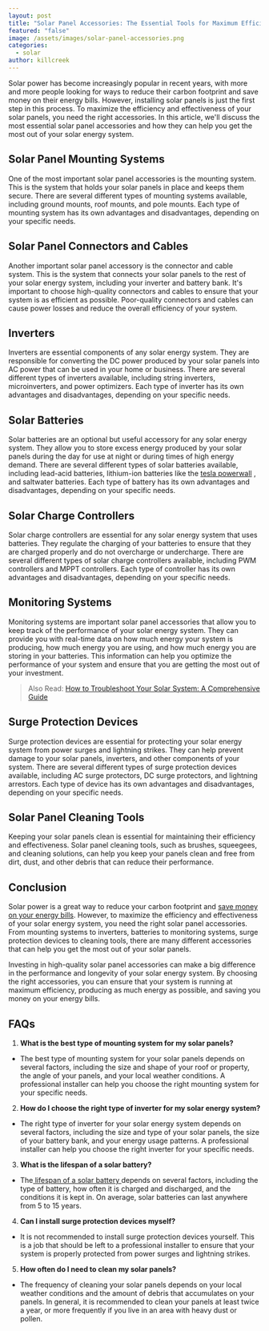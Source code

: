 ```yaml
---
layout: post
title: "Solar Panel Accessories: The Essential Tools for Maximum Efficiency"
featured: "false"
image: /assets/images/solar-panel-accessories.png
categories:
  - solar
author: killcreek
---
```


Solar power has become increasingly popular in recent years, with more and more people looking for ways to reduce their carbon footprint and save money on their energy bills. However, installing solar panels is just the first step in this process. To maximize the efficiency and effectiveness of your solar panels, you need the right accessories. In this article, we'll discuss the most essential solar panel accessories and how they can help you get the most out of your solar energy system.

## Solar Panel Mounting Systems

One of the most important solar panel accessories is the mounting system. This is the system that holds your solar panels in place and keeps them secure. There are several different types of mounting systems available, including ground mounts, roof mounts, and pole mounts. Each type of mounting system has its own advantages and disadvantages, depending on your specific needs.

## Solar Panel Connectors and Cables

Another important solar panel accessory is the connector and cable system. This is the system that connects your solar panels to the rest of your solar energy system, including your inverter and battery bank. It's important to choose high-quality connectors and cables to ensure that your system is as efficient as possible. Poor-quality connectors and cables can cause power losses and reduce the overall efficiency of your system.

## Inverters

Inverters are essential components of any solar energy system. They are responsible for converting the DC power produced by your solar panels into AC power that can be used in your home or business. There are several different types of inverters available, including string inverters, microinverters, and power optimizers. Each type of inverter has its own advantages and disadvantages, depending on your specific needs.

## Solar Batteries

Solar batteries are an optional but useful accessory for any solar energy system. They allow you to store excess energy produced by your solar panels during the day for use at night or during times of high energy demand. There are several different types of solar batteries available, including lead-acid batteries, lithium-ion batteries like the [tesla powerwall](https://solarinstaller.me/everything-you-need-to-know-about-the-tesla-powerwall/) , and saltwater batteries. Each type of battery has its own advantages and disadvantages, depending on your specific needs.

## Solar Charge Controllers

Solar charge controllers are essential for any solar energy system that uses batteries. They regulate the charging of your batteries to ensure that they are charged properly and do not overcharge or undercharge. There are several different types of solar charge controllers available, including PWM controllers and MPPT controllers. Each type of controller has its own advantages and disadvantages, depending on your specific needs.

## Monitoring Systems

Monitoring systems are important solar panel accessories that allow you to keep track of the performance of your solar energy system. They can provide you with real-time data on how much energy your system is producing, how much energy you are using, and how much energy you are storing in your batteries. This information can help you optimize the performance of your system and ensure that you are getting the most out of your investment.

> A﻿lso Read: [How to Troubleshoot Your Solar System: A Comprehensive Guide](https://solarinstaller.me/how-to-troubleshoot-your-solar-system-a-comprehensive-guide/)

## Surge Protection Devices

Surge protection devices are essential for protecting your solar energy system from power surges and lightning strikes. They can help prevent damage to your solar panels, inverters, and other components of your system. There are several different types of surge protection devices available, including AC surge protectors, DC surge protectors, and lightning arrestors. Each type of device has its own advantages and disadvantages, depending on your specific needs.

## Solar Panel Cleaning Tools

Keeping your solar panels clean is essential for maintaining their efficiency and effectiveness. Solar panel cleaning tools, such as brushes, squeegees, and cleaning solutions, can help you keep your panels clean and free from dirt, dust, and other debris that can reduce their performance.

## Conclusion

Solar power is a great way to reduce your carbon footprint and [save money on your energy bills](https://solarinstaller.me/solar-energy-a-comprehensive-guide-to-installation-benefits-and-cost/). However, to maximize the efficiency and effectiveness of your solar energy system, you need the right solar panel accessories. From mounting systems to inverters, batteries to monitoring systems, surge protection devices to cleaning tools, there are many different accessories that can help you get the most out of your solar panels.

Investing in high-quality solar panel accessories can make a big difference in the performance and longevity of your solar energy system. By choosing the right accessories, you can ensure that your system is running at maximum efficiency, producing as much energy as possible, and saving you money on your energy bills.

## FAQs

1. **What is the best type of mounting system for my solar panels?**

- The best type of mounting system for your solar panels depends on several factors, including the size and shape of your roof or property, the angle of your panels, and your local weather conditions. A professional installer can help you choose the right mounting system for your specific needs.

2. **How do I choose the right type of inverter for my solar energy system?**

- The right type of inverter for your solar energy system depends on several factors, including the size and type of your solar panels, the size of your battery bank, and your energy usage patterns. A professional installer can help you choose the right inverter for your specific needs.

3. **What is the lifespan of a solar battery?**

- The[ lifespan of a solar battery ](https://solarinstaller.me/what-is-the-life-expectancy-of-a-solar-battery/)depends on several factors, including the type of battery, how often it is charged and discharged, and the conditions it is kept in. On average, solar batteries can last anywhere from 5 to 15 years.

4. **Can I install surge protection devices myself?**

- It is not recommended to install surge protection devices yourself. This is a job that should be left to a professional installer to ensure that your system is properly protected from power surges and lightning strikes.

5. **How often do I need to clean my solar panels?**

- The frequency of cleaning your solar panels depends on your local weather conditions and the amount of debris that accumulates on your panels. In general, it is recommended to clean your panels at least twice a year, or more frequently if you live in an area with heavy dust or pollen.
